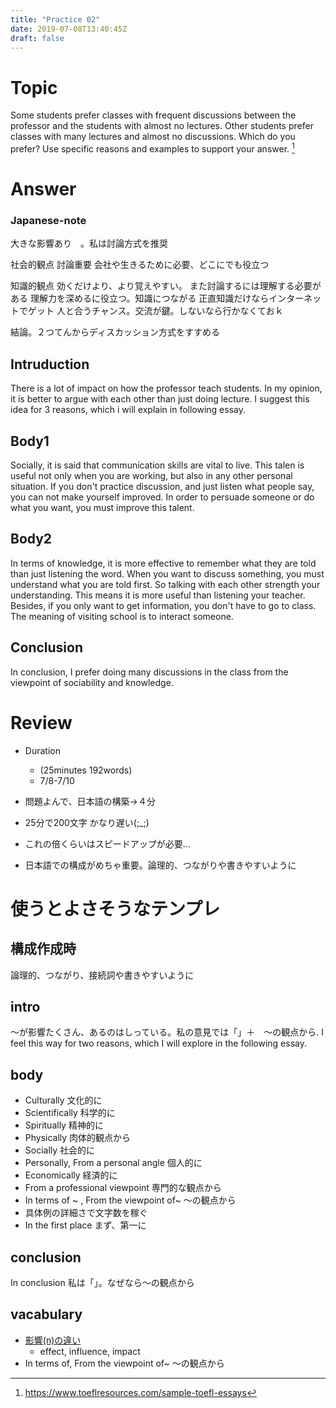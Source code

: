 ```yaml
---
title: "Practice 02"
date: 2019-07-08T13:40:45Z
draft: false
---
```


# Topic

Some students prefer classes with frequent discussions between the professor and the students with almost no lectures. Other students prefer classes with many lectures and almost no discussions. Which do you prefer? Use specific reasons and examples to support your answer. [^quoted from]

[^quoted from]: https://www.toeflresources.com/sample-toefl-essays

# Answer
### Japanese-note
大きな影響あり　。私は討論方式を推奨

社会的観点
    討論重要
    会社や生きるために必要、どこにでも役立つ


知識的観点
    効くだけより、より覚えやすい。    また討論するには理解する必要がある     理解力を深めるに役立つ。知識につながる
    正直知識だけならインターネットでゲット
    人と合うチャンス。交流が鍵。しないなら行かなくておｋ


結論。２つてんからディスカッション方式をすすめる


## Intruduction
There is a lot of impact on how the professor teach students. In my opinion, it is better to argue with each other than just doing lecture. I suggest this idea for 3 reasons, which i will explain in following essay.

## Body1
Socially, it is said that communication skills are vital to live. This talen is useful not only when you are working, but also in any other personal situation. If you don't practice discussion, and just listen what people say, you can not make yourself improved. In order to persuade someone or do what you want, you must improve this talent.


## Body2
In terms of knowledge, it is more effective to remember what they are told than just listening the word. When you want to discuss something, you must understand what you are told first. So talking with each other strength your understanding. This means it is more useful than listening your teacher. Besides, if you only want to get information, you don't have to go to class. The meaning of visiting school is to interact someone.

## Conclusion
In conclusion, I prefer doing many discussions in the class from the viewpoint of sociability and knowledge.



# Review

 * Duration
   * (25minutes 192words)
   * 7/8-7/10
  
 * 問題よんで、日本語の構築→４分
 * 25分で200文字 かなり遅い(;_;)
 * これの倍くらいはスピードアップが必要…
 * 日本語での構成がめちゃ重要。論理的、つながりや書きやすいように

# 使うとよさそうなテンプレ

## 構成作成時
論理的、つながり、接続詞や書きやすいように

## intro
〜が影響たくさん、あるのはしっている。私の意見では「」＋　〜の観点から. I feel this way for two reasons, which I will explore in the following essay.

## body
* Culturally 文化的に
* Scientifically 科学的に
* Spiritually 精神的に
* Physically 肉体的観点から
* Socially 社会的に
* Personally, From a personal angle 個人的に
* Economically 経済的に
* From a professional viewpoint 専門的な観点から
* In terms of ~ , From the viewpoint of~ 〜の観点から
* 具体例の詳細さで文字数を稼ぐ
* In the first place まず、第一に

## conclusion
In conclusion 私は「」。なぜなら〜の観点から

## vacabulary
* [影響(n)の違い](https://je.at.webry.info/201209/article_29.html)
  * effect, influence, impact 
* In terms of, From the viewpoint of~ 〜の観点から
